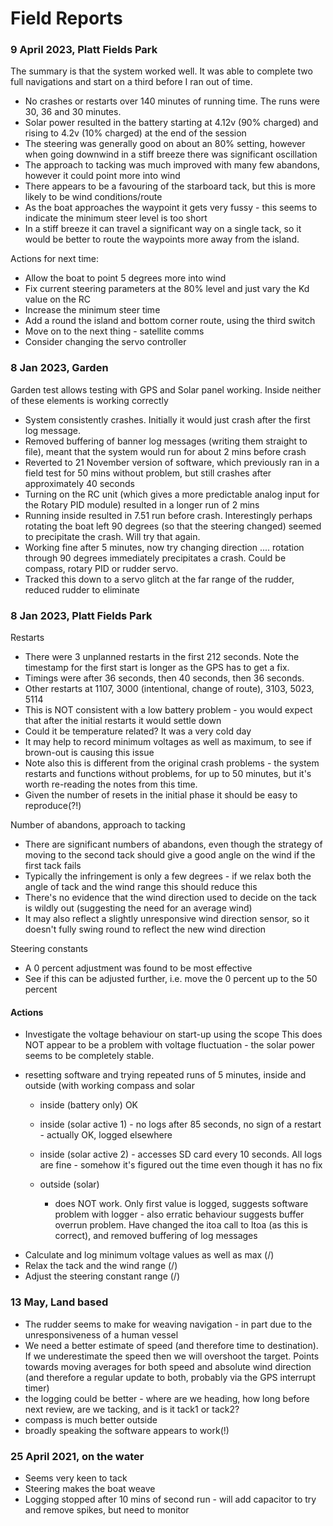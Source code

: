 # Field Reports

### 9 April 2023, Platt Fields Park
The summary is that the system worked well.  It was able to complete two full navigations and start on a third before I
ran out of time.
* No crashes or restarts over 140 minutes of running time.  The runs were 30, 36 and 30 minutes.
* Solar power resulted in the battery starting at 4.12v (90% charged) and rising to 4.2v (10% charged) at the end of the session
* The steering was generally good on about an 80% setting, however when going downwind in a stiff breeze there was significant oscillation
* The approach to tacking was much improved with many few abandons, however it could point more into wind
* There appears to be a favouring of the starboard tack, but this is more likely to be wind conditions/route
* As the boat approaches the waypoint it gets very fussy - this seems to indicate the minimum steer level is too short
* In a stiff breeze it can travel a significant way on a single tack, so it would be better to route the waypoints more away from the island.

Actions for next time:
* Allow the boat to point 5 degrees more into wind
* Fix current steering parameters at the 80% level and just vary the Kd value on the RC
* Increase the minimum steer time
* Add a round the island and bottom corner route, using the third switch
* Move on to the next thing - satellite comms
* Consider changing the servo controller

### 8 Jan 2023, Garden
Garden test allows testing with GPS and Solar panel working.  Inside neither of these elements is working correctly
* System consistently crashes.  Initially it would just crash after the first log message.
* Removed buffering of banner log messages (writing them straight to file), meant that the system would run for about 2 mins before crash
* Reverted to 21 November version of software, which previously ran in a field test for 50 mins without problem, but still crashes after approximately 40 seconds
* Turning on the RC unit (which gives a more predictable analog input for the Rotary PID module) resulted in a longer run of 2 mins
* Running inside resulted in 7.51 run before crash.  Interestingly perhaps rotating the boat left 90 degrees (so that the steering changed) seemed to precipitate the crash.  Will try that again.
* Working fine after 5 minutes, now try changing direction ....  rotation through 90 degrees immediately precipitates a crash.   Could be compass, rotary PID or rudder servo.
* Tracked this down to a servo glitch at the far range of the rudder, reduced rudder to eliminate

### 8 Jan 2023, Platt Fields Park

Restarts
* There were 3 unplanned restarts in the first 212 seconds.  Note the timestamp for the first start is longer as the GPS has to get a fix.
* Timings were after 36 seconds, then 40 seconds, then 36 seconds.
* Other restarts at 1107, 3000 (intentional, change of route), 3103, 5023, 5114
* This is NOT consistent with a low battery problem - you would expect that after the initial restarts it would settle down
* Could it be temperature related?  It was a very cold day
* It may help to record minimum voltages as well as maximum, to see if brown-out is causing this issue
* Note also this is different from the original crash problems - the system restarts and functions without problems, for up to 50 minutes, but it's worth re-reading the notes from this time.
* Given the number of resets in the initial phase it should be easy to reproduce(?!)

Number of abandons, approach to tacking
* There are significant numbers of abandons, even though the strategy of moving to the second tack should give a good angle on the wind if the first tack fails
* Typically the infringement is only a few degrees - if we relax both the angle of tack and the wind range this should reduce this
* There's no evidence that the wind direction used to decide on the tack is wildly out (suggesting the need for an average wind) 
* It may also reflect a slightly unresponsive wind direction sensor, so it doesn't fully swing round to reflect the new wind direction

Steering constants
* A 0 percent adjustment was found to be most effective
* See if this can be adjusted further, i.e. move the 0 percent up to the 50 percent

#### Actions
* Investigate the voltage behaviour on start-up using the scope
  This does NOT appear to be a problem with voltage fluctuation - the solar power seems to be completely stable.

- resetting software and trying repeated runs of 5 minutes, inside and outside (with working compass and solar
  - inside (battery only) OK
  - inside (solar active 1) - no logs after 85 seconds, no sign of a restart - actually OK, logged elsewhere
  - inside (solar active 2) - accesses SD card every 10 seconds.  All logs are fine - somehow it's figured out the time even though it has no fix

  - outside (solar)
    - does NOT work.  Only first value is logged, suggests software problem with logger - also erratic behaviour suggests buffer overrun problem.  Have changed the itoa call to ltoa (as this is correct), and removed buffering of log messages

* Calculate and log minimum voltage values as well as max (/)
* Relax the tack and the wind range (/)
* Adjust the steering constant range (/)


### 13 May, Land based
* The rudder seems to make for weaving navigation - in part due to the unresponsiveness of a human vessel
* We need a better estimate of speed (and therefore time to destination).  If we underestimate the speed then we will overshoot the target.  Points towards moving averages for both speed and absolute wind direction (and therefore a regular update to both, probably via the GPS interrupt timer)
* the logging could be better - where are we heading, how long before next review, are we tacking, and is it tack1 or tack2?
* compass is much better outside
* broadly speaking the software appears to work(!)

### 25 April 2021, on the water
* Seems very keen to tack
* Steering makes the boat weave
* Logging stopped after 10 mins of second run - will add capacitor to try and remove spikes, but need to monitor
